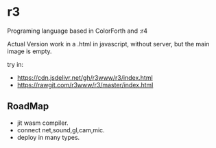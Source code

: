 # r3

Programing language based in ColorForth and :r4

Actual Version work in a .html in javascript, without server, but the main image is empty.

try in:

* https://cdn.jsdelivr.net/gh/r3www/r3/index.html
* https://rawgit.com/r3www/r3/master/index.html

## RoadMap

* jit wasm compiler.
* connect net,sound,gl,cam,mic.
* deploy in many types.






